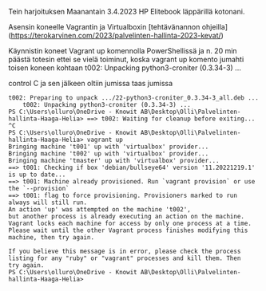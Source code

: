Tein harjoituksen Maanantain 3.4.2023 HP Elitebook läppärillä kotonani.

Asensin koneelle Vagrantin ja Virtualboxin [tehtävänannon ohjeilla] (https://terokarvinen.com/2023/palvelinten-hallinta-2023-kevat/)

Käynnistin koneet Vagrant up komennolla PowerShellissä ja n. 20 min päästä totesin ettei se vielä toiminut, koska vagrant up komento jumahti toisen koneen kohtaan t002: Unpacking python3-croniter (0.3.34-3) ...

control C ja sen jälkeen oltiin jumissa taas jumissa
```
t002: Preparing to unpack .../22-python3-croniter_0.3.34-3_all.deb ...
    t002: Unpacking python3-croniter (0.3.34-3) ...
PS C:\Users\olluro\OneDrive - Knowit AB\Desktop\Olli\Palvelinten-hallinta-Haaga-Helia> ==> t002: Waiting for cleanup before exiting...
^C
PS C:\Users\olluro\OneDrive - Knowit AB\Desktop\Olli\Palvelinten-hallinta-Haaga-Helia> vagrant up
Bringing machine 't001' up with 'virtualbox' provider...
Bringing machine 't002' up with 'virtualbox' provider...
Bringing machine 'tmaster' up with 'virtualbox' provider...
==> t001: Checking if box 'debian/bullseye64' version '11.20221219.1' is up to date...
==> t001: Machine already provisioned. Run `vagrant provision` or use the `--provision`
==> t001: flag to force provisioning. Provisioners marked to run always will still run.
An action 'up' was attempted on the machine 't002',
but another process is already executing an action on the machine.
Vagrant locks each machine for access by only one process at a time.
Please wait until the other Vagrant process finishes modifying this
machine, then try again.

If you believe this message is in error, please check the process
listing for any "ruby" or "vagrant" processes and kill them. Then
try again.
PS C:\Users\olluro\OneDrive - Knowit AB\Desktop\Olli\Palvelinten-hallinta-Haaga-Helia>
```